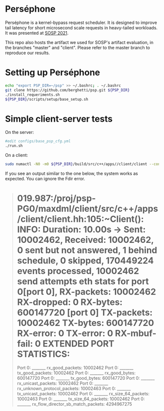Perséphone
==========

Perséphone is a kernel-bypass request scheduler. It is designed to improve tail latency for short microsecond scale requests in heavy-tailed workloads. It was presented at [SOSP 2021](https://dl.acm.org/doi/10.1145/3477132.3483571).

This repo also hosts the artifact we used for SOSP's artifact evaluation, in the branches "master" and "client". Please refer to the master branch to reproduce our results.

Setting up Perséphone
=====================

```bash
echo "export PSP_DIR=~/psp" >> ~/.bashrc; . ~/.bashrc
git clone https://github.com/berghetti/psp.git ${PSP_DIR}
./install_requeriments.sh
${PSP_DIR}/scripts/setup/base_setup.sh
```

Simple client-server tests
========================

On the server:
```bash
#edit configs/base_psp_cfg.yml
./run.sh
```

On a client:
```bash
sudo numactl -N0 -m0 ${PSP_DIR}/build/src/c++/apps//client/client --config-path ${PSP_DIR}/configs/base_client_psp_cfg.yml --label test --ip 192.168.10.10 --port 6789 --max-concurrency -1 --sample -1 --collect-logs 1 --outdir client0
```

If you see an output similar to the one below, the system works as expected. You can ignore the Fdir error.
> 019.987:/proj/psp-PG0/maxdml/client/src/c++/apps/client/client.hh:105:~Client(): INFO: Duration: 10.00s -> Sent: 10002462, Received: 10002462, 0 sent but not answered, 1 behind schedule,  0 skipped, 170449224 events processed, 10002462 send attempts
>eth stats for port 0[port 0], RX-packets: 10002462 RX-dropped: 0 RX-bytes: 600147720
>[port 0] TX-packets: 10002462 TX-bytes: 600147720
>RX-error: 0 TX-error: 0 RX-mbuf-fail: 0
>EXTENDED PORT STATISTICS:
>================
>Port 0: _______ rx_good_packets:		10002462
>Port 0: _______ tx_good_packets:		10002462
>Port 0: _______ rx_good_bytes:		600147720
>Port 0: _______ tx_good_bytes:		600147720
>Port 0: _______ rx_unicast_packets:		10002462
>Port 0: _______ rx_unknown_protocol_packets:		10002463
>Port 0: _______ tx_unicast_packets:		10002462
>Port 0: _______ rx_size_64_packets:		10002463
>Port 0: _______ tx_size_64_packets:		10002462
>Port 0: _______ rx_flow_director_sb_match_packets:		4294967275
